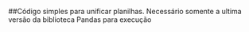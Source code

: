 ##Código simples para unificar planilhas.
Necessário somente  a ultima versão da biblioteca Pandas para execução
